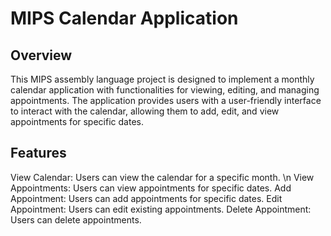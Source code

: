# MIPS Calendar Application
## Overview
This MIPS assembly language project is designed to implement a monthly calendar application with functionalities for viewing, editing, and managing appointments. The application provides users with a user-friendly interface to interact with the calendar, allowing them to add, edit, and view appointments for specific dates.

## Features
View Calendar: Users can view the calendar for a specific month. \n
View Appointments: Users can view appointments for specific dates.
Add Appointment: Users can add appointments for specific dates.
Edit Appointment: Users can edit existing appointments.
Delete Appointment: Users can delete appointments.
